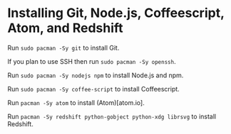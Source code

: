 # Installing Git, Node.js, Coffeescript, Atom, and Redshift

Run ```sudo pacman -Sy git``` to install Git.

If you plan to use SSH then run ```sudo pacman -Sy openssh```.

Run ```sudo pacman -Sy nodejs npm``` to install Node.js and npm.

Run ```sudo pacman -Sy coffee-script``` to install Coffeescript.

Run ```pacman -Sy atom``` to install (Atom)[atom.io].

Run ```pacman -Sy redshift python-gobject python-xdg librsvg``` to install Redshift.
